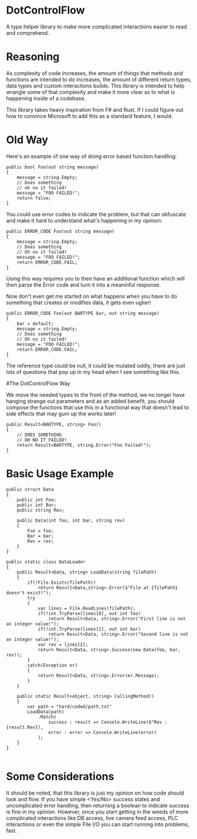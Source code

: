 # DotControlFlow
A type helper library to make more complicated interactions easier to read and comprehend.
# Reasoning
As complexity of code increases, the amount of things that methods and 
functions are intended to do increases, the amount of different return types,
data types and custom interactions builds. This library is intended to help
wrangle some of that complexity and make it more clear as to what is happening
inside of a codebase.

This library takes heavy inspiration from F# and Rust. If I could figure
out how to convince Microsoft to add this as a standard feature, I would.

# Old Way

Here's an example of one way of doing error based function handling:

```
public bool Foo(out string message)
{
    message = string.Empty;
    // Does something
    // oh no it failed!
    message = "FOO FAILED!";
    return false;
}
```
You could use error codes to indicate the problem, but that can obfuscate
and make it hard to understand what's happening in my opinion:

```
public ERROR_CODE Foo(out string message)
{
    message = string.Empty;
    // Does something
    // Oh no it failed!
    message = "FOO FAILED!";
    return ERROR_CODE.FAIL;
}
```

Using this way requires you to then have an additional function which will then
parse the Error code and turn it into a meaninful response.

Now don't even get me started on what happens when you have to do something
that creates or modifies data, it gets even uglier!

```
public ERROR_CODE Foo(out BARTYPE bar, out string message)
{
    bar = default;
    message = string.Empty;
    // Does something
    // Oh no it failed!
    message = "FOO FAILED!";
    return ERROR_CODE.FAIL;
}
```

The reference type could be null, it could be mutated oddly, there are just
lots of questions that pop up in my head when I see something like this.

#The DotControlFlow Way

We move the needed types to the front of the method, we no longer have
hanging strange out parameters and as an added benefit, you should compose
the functions that use this in a functional way that doesn't lead to side
effects that may gum up the works later!

```
public Result<BARTYPE, string> Foo()
{
    // DOES SOMETHING
    // OH NO IT FAILED!
    return Result<BARTYPE, string.Error("Foo Failed!");
}
```

# Basic Usage Example

```
public struct Data
{
    public int Foo;
    public int Bar;
    public string Rev;
    
    public Data(int foo, int bar, string rev)
    {
        Foo = foo;
        Bar = bar;
        Rev = rev;
    }
}

public static class DataLoader 
{
    public Result<Data, string> LoadData(string filePath)
    {
        if(!File.Exists(filePath))
            return Result<Data,string>.Error($"File at {filePath} doesn't exist!");
        try
        {
            var lines = File.ReadLines(filePath);
            if(!int.TryParse(lines[0], out int foo)
                return Result<Data, string>.Error("First line is not an integer value!");
            if(!int.TryParse(lines[1], out int bar)
                return Result<Data, string>.Error("Second line is not an integer value!");
            var rev = lines[2];
            return Result<Data, string>.Success(new Data(foo, bar, rev));
        }
        catch(Exception er)
        {
            return Result<Data, string>.Error(er.Message);
        }
    }
    
    public static Result<object, string> CallingMethod()
    {
        var path = "hard/coded/path.txt"
        LoadData(path)
            .Match( 
                success : result => Console.WriteLine($"Rev : {result.Rev}),
                error : error => Console.WriteLine(error)
            );
    }
}


```

# Some Considerations
It should be noted, that this library is just my opinion on how code should 
look and flow. If you have simple <Yes/No> success states and uncomplicated
error handling, then returning a boolean to indicate success is fine in my
opinion. However, once you start getting in the weeds of more complicated interactions
like DB access, live camera feed access, PLC interactions or even the simple
File I/O you can start running into problems, fast.
